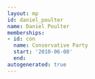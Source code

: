 ```yaml
---
layout: mp
id: daniel_poulter
name: Daniel Poulter
memberships:
- id: con
  name: Conservative Party
  start: '2010-06-08'
  end: 
autogenerated: true
---
```


